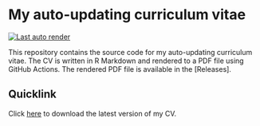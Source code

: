 
# My auto-updating curriculum vitae

<!-- badges: start -->
[![Last auto render](https://github.com/Sumidu/acv/actions/workflows/render.yaml/badge.svg)](https://github.com/Sumidu/acv/actions/workflows/render.yaml)
<!-- badges: end -->

This repository contains the source code for my auto-updating curriculum vitae. 
The CV is written in R Markdown and rendered to a PDF file using GitHub Actions. 
The rendered PDF file is available in the [Releases].

## Quicklink

Click [here](https://github.com/Sumidu/acv/releases/latest/download/cv.pdf) to download the latest version of my CV.

